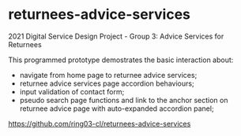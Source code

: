 # returnees-advice-services
2021 Digital Service Design Project - Group 3: Advice Services for Returnees

This programmed prototype demostrates the basic interaction about:
- navigate from home page to returnee advice services;
- returnee advice services page accordion behaviours;
- input validation of contact form;
- pseudo search page functions and link to the anchor section on returnee advice page with auto-expanded accordion panel;

https://github.com/ring03-cl/returnees-advice-services